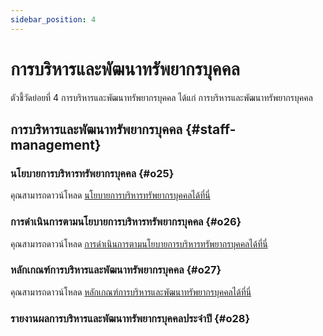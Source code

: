 ```yaml
---
sidebar_position: 4
---
```


# การบริหารและพัฒนาทรัพยากรบุคคล

ตัวชี้วัดย่อยที่ 4 การบริหารและพัฒนาทรัพยากรบุคคล ได้แก่ การบริหารและพัฒนาทรัพยากรบุคคล

## การบริหารและพัฒนาทรัพยากรบุคคล {#staff-management}

### นโยบายการบริหารทรัพยากรบุคคล {#o25}

คุณสามารถดาวน์โหลด [นโยบายการบริหารทรัพยากรบุคคลได้ที่นี่](files/o25-policy-human-resource.pdf)

### การดำเนินการตามนโยบายการบริหารทรัพยากรบุคคล {#o26}

คุณสามารถดาวน์โหลด [การดำเนินการตามนโยบายการบริหารทรัพยากรบุคคลได้ที่นี่](files/o26-policy-applied-human-resource.pdf)

### หลักเกณฑ์การบริหารและพัฒนาทรัพยากรบุคคล {#o27}

คุณสามารถดาวน์โหลด [หลักเกณฑ์การบริหารและพัฒนาทรัพยากรบุคคลได้ที่นี่](files/o27-conduct-human-resource.pdf)

### รายงานผลการบริหารและพัฒนาทรัพยากรบุคคลประจำปี {#o28}
